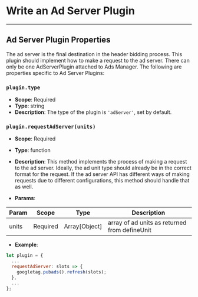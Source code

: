 
# Write an Ad Server Plugin

---

## Ad Server Plugin Properties

The ad server is the final destination in the header bidding process. This plugin should implement how to make a request to the ad server. There can only be one AdServerPlugin attached to Ads Manager. The following are properties specific to Ad Server Plugins:

### `plugin.type`

* **Scope**: Required
* **Type**: string
* **Description**: The type of the plugin is `'adServer'`, set by default.

### `plugin.requestAdServer(units)`

* **Scope**: Required
* **Type**: function
* **Description**: This method implements the process of making a request to the ad server. Ideally, the ad unit type should already be in the correct format for the request. If the ad server API has different ways of making requests due to different configurations, this method should handle that as well.

* **Params**:

| Param | Scope    | Type          | Description                                   |
|-------|----------|---------------|-----------------------------------------------|
| units | Required | Array[Object] | array of ad units as returned from defineUnit |

* **Example**:

```js
let plugin = {
  ...
  requestAdServer: slots => {
    googletag.pubads().refresh(slots);
  },
  ...
};
```
